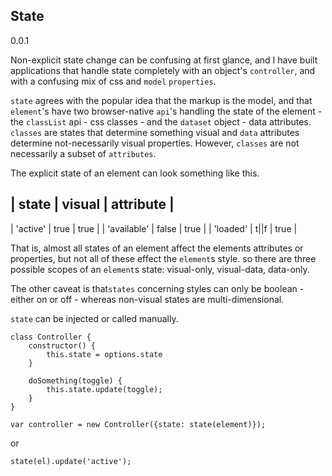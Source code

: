 ## State

0.0.1

Non-explicit state change can be confusing at first glance, and I have built applications that handle state completely with an object's `controller`, and with a confusing mix of css and `model` `properties`.

`state` agrees with the popular idea that the markup is the model, and that `element`'s have two browser-native `api`'s handling the state of the element - the `classList` api - css classes - and the `dataset` object - data attributes.  `classes` are states that determine something visual and `data` attributes determine not-necessarily visual properties. However, `classes` are not necessarily a subset of `attributes`.

The explicit state of an element can look something like this.

| state       | visual    | attribute     |
-------------------------------------------
| 'active'    | true      | true          |
| 'available' | false     | true          |
| 'loaded'    | t||f      | true          |


That is, almost all states of an element affect the elements attributes or properties, but not all of these effect the `element`s style.  so there are three possible scopes of an `element`s state: visual-only, visual-data, data-only.

The other caveat is that`states` concerning styles can only be boolean - either on or off - whereas non-visual states are multi-dimensional. 

`state` can be injected or called manually.

```
class Controller {
	constructor() {
		this.state = options.state
	}

	doSomething(toggle) {
		this.state.update(toggle);
	}
}

var controller = new Controller({state: state(element)});

```

or

```
state(el).update('active'); 
```